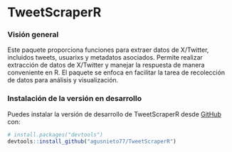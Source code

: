 # TweetScraperR

### Visión general

Este paquete proporciona funciones para extraer datos de X/Twitter, incluidos tweets, usuarixs y metadatos asociados. Permite realizar extracción de datos de X/Twitter y manejar la respuesta de manera conveniente en R. El paquete se enfoca en facilitar la tarea de recolección de datos para análisis y visualización.

### Instalación de la versión en desarrollo

Puedes instalar la versión de desarrollo de TweetScraperR desde
[GitHub](https://github.com/) con:

``` r
# install.packages("devtools")
devtools::install_github("agusnieto77/TweetScraperR")
```